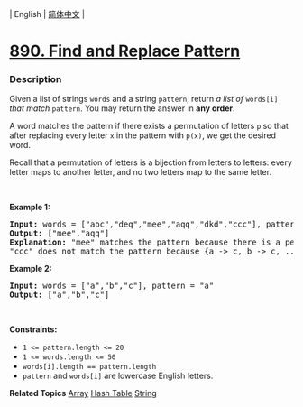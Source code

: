 | English | [简体中文](README.md) |

# [890. Find and Replace Pattern](https://leetcode-cn.com/problems/find-and-replace-pattern)
 ### Description
<p>Given a list of strings <code>words</code> and a string <code>pattern</code>, return <em>a list of</em> <code>words[i]</code> <em>that match</em> <code>pattern</code>. You may return the answer in <strong>any order</strong>.</p>

<p>A word matches the pattern if there exists a permutation of letters <code>p</code> so that after replacing every letter <code>x</code> in the pattern with <code>p(x)</code>, we get the desired word.</p>

<p>Recall that a permutation of letters is a bijection from letters to letters: every letter maps to another letter, and no two letters map to the same letter.</p>

<p>&nbsp;</p>
<p><strong>Example 1:</strong></p>

<pre>
<strong>Input:</strong> words = [&quot;abc&quot;,&quot;deq&quot;,&quot;mee&quot;,&quot;aqq&quot;,&quot;dkd&quot;,&quot;ccc&quot;], pattern = &quot;abb&quot;
<strong>Output:</strong> [&quot;mee&quot;,&quot;aqq&quot;]
<strong>Explanation:</strong> &quot;mee&quot; matches the pattern because there is a permutation {a -&gt; m, b -&gt; e, ...}. 
&quot;ccc&quot; does not match the pattern because {a -&gt; c, b -&gt; c, ...} is not a permutation, since a and b map to the same letter.
</pre>

<p><strong>Example 2:</strong></p>

<pre>
<strong>Input:</strong> words = [&quot;a&quot;,&quot;b&quot;,&quot;c&quot;], pattern = &quot;a&quot;
<strong>Output:</strong> [&quot;a&quot;,&quot;b&quot;,&quot;c&quot;]
</pre>

<p>&nbsp;</p>
<p><strong>Constraints:</strong></p>

<ul>
	<li><code>1 &lt;= pattern.length &lt;= 20</code></li>
	<li><code>1 &lt;= words.length &lt;= 50</code></li>
	<li><code>words[i].length == pattern.length</code></li>
	<li><code>pattern</code> and <code>words[i]</code> are lowercase English letters.</li>
</ul>

**Related Topics**  [Array](https://leetcode-cn.com/tag/array) [Hash Table](https://leetcode-cn.com/tag/hash-table) [String](https://leetcode-cn.com/tag/string) 